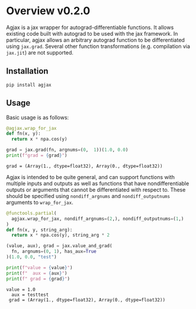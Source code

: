 # Overview v0.2.0
Agjax is a jax wrapper for autograd-differentiable functions. It allows existing code built with autograd to be used with the jax framework. In particular, agjax allows an arbitrary autograd function to be differentiated using `jax.grad`. Several other function transformations (e.g. compilation via `jax.jit`) are not supported.

## Installation
```
pip install agjax
```

## Usage
Basic usage is as follows:
```python
@agjax.wrap_for_jax
def fn(x, y):
  return x * npa.cos(y)

grad = jax.grad(fn, argnums=(0,  1))(1.0, 0.0)
print(f"grad = {grad}")
```
```
grad = (Array(1., dtype=float32), Array(0., dtype=float32))
```

Agjax is intended to be quite general, and can support functions with multiple inputs and outputs as well as functions that have nondifferentiable outputs or arguments that cannot be differentiated with respect to. These should be specified using `nondiff_argnums` and `nondiff_outputnums` arguments to `wrap_for_jax`.

```python
@functools.partial(
  agjax.wrap_for_jax, nondiff_argnums=(2,), nondiff_outputnums=(1,)
)
def fn(x, y, string_arg):
  return x * npa.cos(y), string_arg * 2

(value, aux), grad = jax.value_and_grad(
  fn, argnums=(0, 1), has_aux=True
)(1.0, 0.0, "test")

print(f"value = {value}")
print(f"  aux = {aux}")
print(f" grad = {grad}")
```
```
value = 1.0
  aux = testtest
 grad = (Array(1., dtype=float32), Array(0., dtype=float32))
```
